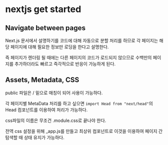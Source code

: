 # nextjs get started

## Navigate between pages

Next.js 문서에서 설명하기를 코드에 대해 자동으로 분할 처리를 하므로 각 페이지는 해당 페이지에 대해 필요한 정보만 로딩을 한다고 설명한다.

즉 페이지가 렌더링 될 때에는 다른 페이지의 코드가 로드되지 않으므로 수백만의 페이지를 추가하더라도 빠르고 즉각적으로 반응이 가능하게 된다.

## Assets, Metadata, CSS

public 파일은 / 밑으로 매칭이 되어 사용이 가능하다.

각 페이지별 MetaData 처리를 하고 싶으면 `import Head from "next/head"`의 Head 컴포넌트를 이용하여 처리가 가능하다.

css파일의 이름은 무조건 .module.css로 끝나야 한다.

전역 css 설정을 위해 _app.js를 만들고 최상위 컴포넌트로 이것을 이용하여 페이지 간 탐색할 때 상태 유지가 가능하다.